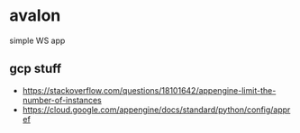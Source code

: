 # avalon
simple WS app

## gcp stuff

- https://stackoverflow.com/questions/18101642/appengine-limit-the-number-of-instances
- https://cloud.google.com/appengine/docs/standard/python/config/appref
